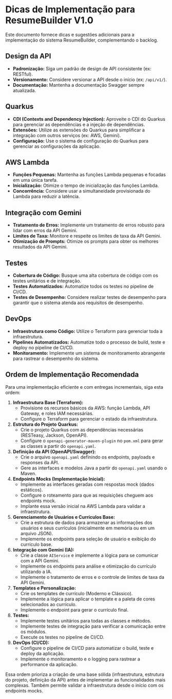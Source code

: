 # Dicas de Implementação para ResumeBuilder V1.0

Este documento fornece dicas e sugestões adicionais para a implementação do sistema ResumeBuilder, complementando o backlog.

## Design da API

*   **Padronização:** Siga um padrão de design de API consistente (ex: RESTful).
*   **Versionamento:** Considere versionar a API desde o início (ex: `/api/v1/`).
*   **Documentação:** Mantenha a documentação Swagger sempre atualizada.

## Quarkus

*   **CDI (Contexts and Dependency Injection):** Aproveite o CDI do Quarkus para gerenciar as dependências e a injeção de dependências.
*   **Extensões:** Utilize as extensões do Quarkus para simplificar a integração com outros serviços (ex: AWS, Gemini).
*   **Configuração:** Use o sistema de configuração do Quarkus para gerenciar as configurações da aplicação.

## AWS Lambda

*   **Funções Pequenas:** Mantenha as funções Lambda pequenas e focadas em uma única tarefa.
*   **Inicialização:** Otimize o tempo de inicialização das funções Lambda.
*   **Concorrência:** Considere usar a simultaneidade provisionada do Lambda para reduzir a latência.

## Integração com Gemini

*   **Tratamento de Erros:** Implemente um tratamento de erros robusto para lidar com erros da API Gemini.
*   **Limites de Taxa:** Monitore e respeite os limites de taxa da API Gemini.
*   **Otimização de Prompts:** Otimize os prompts para obter os melhores resultados da API Gemini.

## Testes

*   **Cobertura de Código:** Busque uma alta cobertura de código com os testes unitários e de integração.
*   **Testes Automatizados:** Automatize todos os testes no pipeline de CI/CD.
*   **Testes de Desempenho:** Considere realizar testes de desempenho para garantir que o sistema atenda aos requisitos de desempenho.

## DevOps

*   **Infraestrutura como Código:** Utilize o Terraform para gerenciar toda a infraestrutura.
*   **Pipelines Automatizados:** Automatize todo o processo de build, teste e deploy no pipeline de CI/CD.
*   **Monitoramento:** Implemente um sistema de monitoramento abrangente para rastrear o desempenho do sistema.

## Ordem de Implementação Recomendada

Para uma implementação eficiente e com entregas incrementais, siga esta ordem:

1.  **Infraestrutura Base (Terraform):**
    *   Provisione os recursos básicos da AWS: função Lambda, API Gateway, e roles IAM necessárias.
    *   Configure o Terraform para gerenciar o estado da infraestrutura.
2.  **Estrutura do Projeto Quarkus:**
    *   Crie o projeto Quarkus com as dependências necessárias (RESTeasy, Jackson, OpenAPI).
    *   Configure o `openapi-generator-maven-plugin` no `pom.xml` para gerar as classes a partir do `openapi.yaml`.
3.  **Definição da API (OpenAPI/Swagger):**
    *   Crie o arquivo `openapi.yaml` definindo os endpoints, payloads e responses da API.
    *   Gere as interfaces e modelos Java a partir do `openapi.yaml` usando o Maven.
4.  **Endpoints Mocks (Implementação Inicial):**
    *   Implemente as interfaces geradas com respostas mock (dados estáticos).
    *   Configure o roteamento para que as requisições cheguem aos endpoints mock.
    *   Implante essa versão inicial na AWS Lambda para validar a infraestrutura.
5.  **Gerenciamento de Usuários e Currículos Base:**
    *   Crie a estrutura de dados para armazenar as informações dos usuários e seus currículos (inicialmente em memória ou em um arquivo JSON).
    *   Implemente os endpoints para seleção de usuário e exibição do currículo base.
6.  **Integração com Gemini (IA):**
    *   Crie a classe `AIService` e implemente a lógica para se comunicar com a API Gemini.
    *   Implemente os endpoints para análise e otimização do currículo utilizando a IA.
    *   Implemente o tratamento de erros e o controle de limites de taxa da API Gemini.
7.  **Templates e Personalização:**
    *   Crie os templates de currículo (Moderno e Clássico).
    *   Implemente a lógica para aplicar o template e a paleta de cores selecionados ao currículo.
    *   Implemente o endpoint para gerar o currículo final.
8.  **Testes:**
    *   Implemente testes unitários para todas as classes e métodos.
    *   Implemente testes de integração para verificar a comunicação entre os módulos.
    *   Execute os testes no pipeline de CI/CD.
9.  **DevOps (CI/CD):**
    *   Configure o pipeline de CI/CD para automatizar o build, teste e deploy da aplicação.
    *   Implemente o monitoramento e o logging para rastrear a performance da aplicação.

Essa ordem prioriza a criação de uma base sólida (infraestrutura, estrutura do projeto, definição da API) antes de implementar as funcionalidades mais complexas. Também permite validar a infraestrutura desde o início com os endpoints mocks.